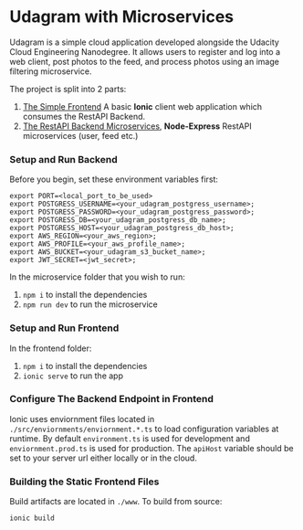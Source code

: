 # Udagram with Microservices

Udagram is a simple cloud application developed alongside the Udacity Cloud Engineering Nanodegree. It allows users to register and log into a web client, post photos to the feed, and process photos using an image filtering microservice.

The project is split into 2 parts:
1. [The Simple Frontend](/frontend) A basic **Ionic** client web application which consumes the RestAPI Backend.
2. [The RestAPI Backend Microservices](/restapi), **Node-Express** RestAPI microservices (user, feed etc.)

### Setup and Run Backend

Before you begin, set these environment variables first:

```
export PORT=<local_port_to_be_used>
export POSTGRESS_USERNAME=<your_udagram_postgress_username>;
export POSTGRESS_PASSWORD=<your_udagram_postgress_password>;
export POSTGRESS_DB=<your_udagram_postgress_db_name>;
export POSTGRESS_HOST=<your_udagram_postgress_db_host>;
export AWS_REGION=<your_aws_region>;
export AWS_PROFILE=<your_aws_profile_name>;
export AWS_BUCKET=<your_udagram_s3_bucket_name>;
export JWT_SECRET=<jwt_secret>;
```

In the microservice folder that you wish to run:

1. `npm i` to install the dependencies
2. `npm run dev` to run the microservice

### Setup and Run Frontend

In the frontend folder:

1. `npm i` to install the dependencies
2. `ionic serve` to run the app

### Configure The Backend Endpoint in Frontend

Ionic uses enviornment files located in `./src/enviornments/enviornment.*.ts` to load configuration variables at runtime. By default `environment.ts` is used for development and `enviornment.prod.ts` is used for production. The `apiHost` variable should be set to your server url either locally or in the cloud.

### Building the Static Frontend Files

Build artifacts are located in `./www`. To build from source:

```
ionic build
```
